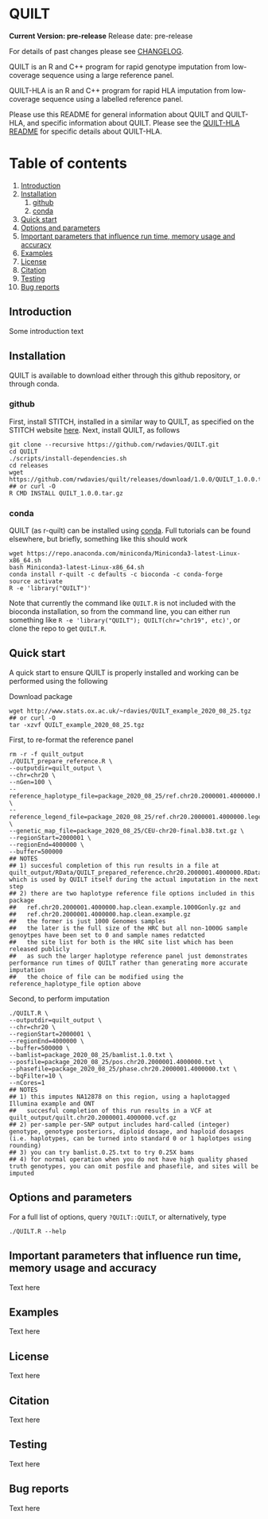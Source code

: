 QUILT
=====
**__Current Version: pre-release__**
Release date: pre-release

For details of past changes please see [CHANGELOG](CHANGELOG.md).

QUILT is an R and C++ program for rapid genotype imputation from low-coverage sequence using a large reference panel.

QUILT-HLA is an R and C++ program for rapid HLA imputation from low-coverage sequence using a labelled reference panel.

Please use this README for general information about QUILT and QUILT-HLA, and specific information about QUILT. Please see the [QUILT-HLA README](README_QUILT-HLA.md) for specific details about QUILT-HLA.

# Table of contents
1. [Introduction](#paragraph-introduction)
2. [Installation](#paragraph-installation)
    1. [github](#paragraph-installation-github)
    2. [conda](#paragraph-installation-conda)
3. [Quick start](#paragraph-quickstart)
4. [Options and parameters](#paragraph-optionsparams)
5. [Important parameters that influence run time, memory usage and accuracy](#paragraph-paramsimportant)
6. [Examples](#paragraph-examples)
7. [License](#paragraph-license)
8. [Citation](#paragraph-citation)
9. [Testing](#paragraph-testing)
10. [Bug reports](#paragraph-bugreports)



## Introduction <a name="paragraph-introduction"></a>
Some introduction text

## Installation <a name="paragraph-installation"></a>

QUILT is available to download either through this github repository, or through conda.

### github <a name="paragraph-installation-github"></a>

First, install STITCH, installed in a similar way to QUILT, as specified on the STITCH website [here](https://github.com/rwdavies/STITCH). Next, install QUILT, as follows

```
git clone --recursive https://github.com/rwdavies/QUILT.git
cd QUILT
./scripts/install-dependencies.sh
cd releases
wget https://github.com/rwdavies/quilt/releases/download/1.0.0/QUILT_1.0.0.tar.gz ## or curl -O
R CMD INSTALL QUILT_1.0.0.tar.gz
```

### conda <a name="paragraph-installation-conda"></a>
QUILT (as r-quilt) can be installed using [conda](https://conda.io/miniconda.html). Full tutorials can be found elsewhere, but briefly, something like this should work
```
wget https://repo.anaconda.com/miniconda/Miniconda3-latest-Linux-x86_64.sh
bash Miniconda3-latest-Linux-x86_64.sh
conda install r-quilt -c defaults -c bioconda -c conda-forge
source activate
R -e 'library("QUILT")'
```
Note that currently the command like `QUILT.R` is not included with the bioconda installation, so from the command line, you can either run something like `R -e 'library("QUILT"); QUILT(chr="chr19", etc)'`, or clone the repo to get `QUILT.R`. 












## Quick start <a name="paragraph-quickstart"></a>

A quick start to ensure QUILT is properly installed and working can be performed using the following

Download package
```
wget http://www.stats.ox.ac.uk/~rdavies/QUILT_example_2020_08_25.tgz ## or curl -O
tar -xzvf QUILT_example_2020_08_25.tgz
```

First, to re-format the reference panel
```
rm -r -f quilt_output
./QUILT_prepare_reference.R \
--outputdir=quilt_output \
--chr=chr20 \
--nGen=100 \
--reference_haplotype_file=package_2020_08_25/ref.chr20.2000001.4000000.hap.clean.example.1000Gonly.gz \
--reference_legend_file=package_2020_08_25/ref.chr20.2000001.4000000.legend.clean.example.gz \
--genetic_map_file=package_2020_08_25/CEU-chr20-final.b38.txt.gz \
--regionStart=2000001 \
--regionEnd=4000000 \
--buffer=500000
## NOTES
## 1) succesful completion of this run results in a file at quilt_output/RData/QUILT_prepared_reference.chr20.2000001.4000000.RData, which is used by QUILT itself during the actual imputation in the next step
## 2) there are two haplotype reference file options included in this package
##   ref.chr20.2000001.4000000.hap.clean.example.1000Gonly.gz and
##   ref.chr20.2000001.4000000.hap.clean.example.gz
##   the former is just 1000 Genomes samples
##   the later is the full size of the HRC but all non-1000G sample genoytpes have been set to 0 and sample names redatcted
##   the site list for both is the HRC site list which has been released publicly
##   as such the larger haplotype reference panel just demonstrates performance run times of QUILT rather than generating more accurate imputation
##   the choice of file can be modified using the reference_haplotype_file option above
```

Second, to perform imputation
```
./QUILT.R \
--outputdir=quilt_output \
--chr=chr20 \
--regionStart=2000001 \
--regionEnd=4000000 \
--buffer=500000 \
--bamlist=package_2020_08_25/bamlist.1.0.txt \
--posfile=package_2020_08_25/pos.chr20.2000001.4000000.txt \
--phasefile=package_2020_08_25/phase.chr20.2000001.4000000.txt \
--bqFilter=10 \
--nCores=1
## NOTES
## 1) this imputes NA12878 on this region, using a haplotagged Illumina example and ONT
##   succesful completion of this run results in a VCF at quilt_output/quilt.chr20.2000001.4000000.vcf.gz
## 2) per-sample per-SNP output includes hard-called (integer) genotype, genotype posteriors, diploid dosage, and haploid dosages (i.e. haplotypes, can be turned into standard 0 or 1 haplotpes using rounding)
## 3) you can try bamlist.0.25.txt to try 0.25X bams
## 4) for normal operation when you do not have high quality phased truth genotypes, you can omit posfile and phasefile, and sites will be imputed
```

## Options and parameters <a name="paragraph-optionsparams"></a>

For a full list of options, query `?QUILT::QUILT`, or alternatively, type 
```
./QUILT.R --help
```



## Important parameters that influence run time, memory usage and accuracy <a name="paragraph-paramsimportant"></a>

Text here


## Examples <a name="paragraph-examples"></a>

Text here

## License <a name="paragraph-license"></a>

Text here

## Citation <a name="paragraph-citation"></a>

Text here

## Testing <a name="paragraph-testing"></a>

Text here

## Bug reports <a name="paragraph-bugreports"></a>

Text here









